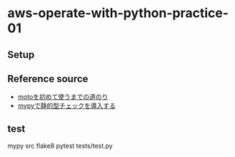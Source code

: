 # aws-operate-with-python-practice-01
## Setup

## Reference source
* [motoを初めて使うまでの道のり](https://qiita.com/aj2727/items/ae64617839c2ed2217d7)
* [mypyで静的型チェックを導入する](https://ohke.hateblo.jp/entry/2020/10/03/230000)

## test
mypy src
flake8
pytest tests/test.py
